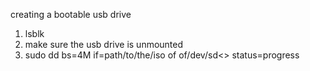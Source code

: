 creating a bootable usb drive

1. lsblk
2. make sure the usb drive is unmounted
3. sudo dd bs=4M if=path/to/the/iso of of/dev/sd<> status=progress

